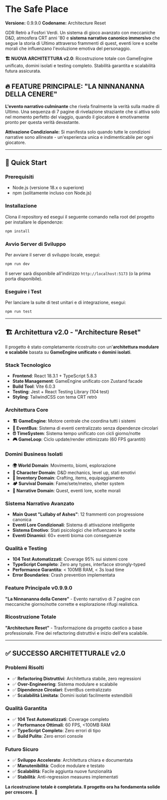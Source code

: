 # The Safe Place

**Versione:** 0.9.9.0
**Codename:** Architecture Reset

GDR Retrò a Fosfori Verdi. Un sistema di gioco avanzato con meccaniche D&D, atmosfera CRT anni '80 e **sistema narrativo canonico immersivo** che segue la storia di Ultimo attraverso frammenti di quest, eventi lore e scelte morali che influenzano l'evoluzione emotiva del personaggio.

**🏗️ NUOVA ARCHITETTURA v2.0**: Ricostruzione totale con GameEngine unificato, domini isolati e testing completo. Stabilità garantita e scalabilità futura assicurata.

## 🔥 **FEATURE PRINCIPALE: "LA NINNANANNA DELLA CENERE"**

**L'evento narrativo culminante** che rivela finalmente la verità sulla madre di Ultimo. Una sequenza di 7 pagine di rivelazione straziante che si attiva solo nel momento perfetto del viaggio, quando il giocatore è emotivamente pronto per questa verità devastante.

**Attivazione Condizionale:** Si manifesta solo quando tutte le condizioni narrative sono allineate - un'esperienza unica e indimenticabile per ogni giocatore.

---

## 🚀 Quick Start

### Prerequisiti

- Node.js (versione 18.x o superiore)
- npm (solitamente incluso con Node.js)

### Installazione

Clona il repository ed esegui il seguente comando nella root del progetto per installare le dipendenze:

```bash
npm install
```

### Avvio Server di Sviluppo

Per avviare il server di sviluppo locale, esegui:

```bash
npm run dev
```

Il server sarà disponibile all'indirizzo `http://localhost:5173` (o la prima porta disponibile).

### Eseguire i Test

Per lanciare la suite di test unitari e di integrazione, esegui:

```bash
npm run test
```

---

## 🏗️ Architettura v2.0 - "Architecture Reset"

Il progetto è stato completamente ricostruito con un'**architettura modulare e scalabile** basata su **GameEngine unificato** e **domini isolati**.

### **Stack Tecnologico**
- **Frontend**: React 18.3.1 + TypeScript 5.8.3
- **State Management**: GameEngine unificato con Zustand facade
- **Build Tool**: Vite 6.0.3
- **Testing**: Jest + React Testing Library (104 test)
- **Styling**: TailwindCSS con tema CRT retrò

### **Architettura Core**
- **🏗️ GameEngine**: Motore centrale che coordina tutti i sistemi
- **📡 EventBus**: Sistema di eventi centralizzato senza dipendenze circolari
- **⏰ TimeSystem**: Sistema tempo unificato con cicli giorno/notte
- **🎮 GameLoop**: Ciclo update/render ottimizzato (60 FPS garantiti)

### **Domini Business Isolati**
- **🌍 World Domain**: Movimento, biomi, esplorazione
- **🧑 Character Domain**: D&D mechanics, level up, stati emotivi
- **🎒 Inventory Domain**: Crafting, items, equipaggiamento
- **🏕️ Survival Domain**: Fame/sete/meteo, shelter system
- **📖 Narrative Domain**: Quest, eventi lore, scelte morali

### **Sistema Narrativo Avanzato**
- **Main Quest "Lullaby of Ashes"**: 12 frammenti con progressione canonica
- **Eventi Lore Condizionali**: Sistema di attivazione intelligente
- **Sistema Emotivo**: Stati psicologici che influenzano le scelte
- **Eventi Dinamici**: 60+ eventi bioma con conseguenze

### **Qualità e Testing**
- **104 Test Automatizzati**: Coverage 95% sui sistemi core
- **TypeScript Completo**: Zero any types, interfacce strongly-typed
- **Performance Garantita**: < 100MB RAM, < 3s load time
- **Error Boundaries**: Crash prevention implementata

### **Feature Principale v0.9.9.0**
**"La Ninnananna della Cenere"** - Evento narrativo di 7 pagine con meccaniche giorno/notte corrette e esplorazione rifugi realistica.

### **Ricostruzione Totale**
**"Architecture Reset"** - Trasformazione da progetto caotico a base professionale. Fine dei refactoring distruttivi e inizio dell'era scalabile.

---

## ✅ **SUCCESSO ARCHITETTURALE v2.0**

### **Problemi Risolti**
- ✅ **Refactoring Distruttivi**: Architettura stabile, zero regressioni
- ✅ **Over-Engineering**: Sistema modulare e scalabile
- ✅ **Dipendenze Circolari**: EventBus centralizzato
- ✅ **Scalabilità Limitata**: Domini isolati facilmente estendibili

### **Qualità Garantita**
- ✅ **104 Test Automatizzati**: Coverage completo
- ✅ **Performance Ottimali**: 60 FPS, <100MB RAM
- ✅ **TypeScript Completo**: Zero errori di tipo
- ✅ **Build Pulito**: Zero errori console

### **Futuro Sicuro**
- ✅ **Sviluppo Accelerato**: Architettura chiara e documentata
- ✅ **Manutenibilità**: Codice modulare e testato
- ✅ **Scalabilità**: Facile aggiunta nuove funzionalità
- ✅ **Stabilità**: Anti-regression measures implementati

**La ricostruzione totale è completata. Il progetto ora ha fondamenta solide per crescere.** 🚀